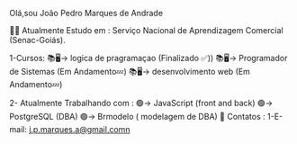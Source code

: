 Olá,sou João Pedro Marques de Andrade

👨‍🎓 Atualmente Estudo em : Serviço Nacional de Aprendizagem Comercial (Senac-Goiás).

  1-Cursos:
     📚🖥-> logica de pragramaçao (Finalizado ✅))
     📚🖥-> Programador de Sistemas (Em Andamento💤)
     📚🖥-> desenvolvimento web (Em Andamento💤)

  2- Atualmente Trabalhando com :
      🟢-> JavaScript (front and back)
      🟢-> PostgreSQL (DBA)
      🟢-> Brmodelo ( modelagem de DBA)
📲 Contatos :
  1-E-mail: j.p.marques.a@gmail.comn
